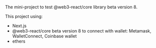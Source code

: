 The mini-project to test @web3-react/core library beta version 8.

This project using: 
- Next.js 
- @web3-react/core beta version 8 to connect with wallet: Metamask, WalletConnect, Coinbase wallet
- ethers 
